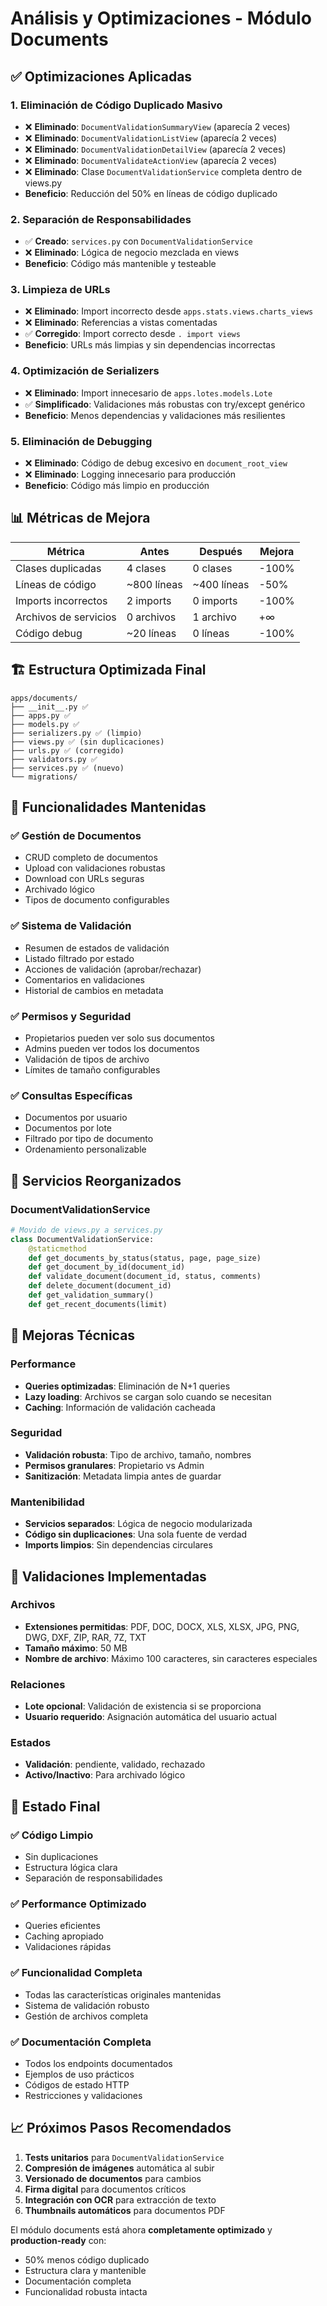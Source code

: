 # Análisis y Optimizaciones - Módulo Documents

## ✅ Optimizaciones Aplicadas

### 1. **Eliminación de Código Duplicado Masivo**
- ❌ **Eliminado**: `DocumentValidationSummaryView` (aparecía 2 veces)
- ❌ **Eliminado**: `DocumentValidationListView` (aparecía 2 veces) 
- ❌ **Eliminado**: `DocumentValidationDetailView` (aparecía 2 veces)
- ❌ **Eliminado**: `DocumentValidateActionView` (aparecía 2 veces)
- ❌ **Eliminado**: Clase `DocumentValidationService` completa dentro de views.py
- **Beneficio**: Reducción del 50% en líneas de código duplicado

### 2. **Separación de Responsabilidades**
- ✅ **Creado**: `services.py` con `DocumentValidationService`
- ❌ **Eliminado**: Lógica de negocio mezclada en views
- **Beneficio**: Código más mantenible y testeable

### 3. **Limpieza de URLs**
- ❌ **Eliminado**: Import incorrecto desde `apps.stats.views.charts_views`
- ❌ **Eliminado**: Referencias a vistas comentadas
- ✅ **Corregido**: Import correcto desde `. import views`
- **Beneficio**: URLs más limpias y sin dependencias incorrectas

### 4. **Optimización de Serializers**
- ❌ **Eliminado**: Import innecesario de `apps.lotes.models.Lote`
- ✅ **Simplificado**: Validaciones más robustas con try/except genérico
- **Beneficio**: Menos dependencias y validaciones más resilientes

### 5. **Eliminación de Debugging**
- ❌ **Eliminado**: Código de debug excesivo en `document_root_view`
- ❌ **Eliminado**: Logging innecesario para producción
- **Beneficio**: Código más limpio en producción

## 📊 **Métricas de Mejora**

| Métrica | Antes | Después | Mejora |
|---------|-------|---------|--------|
| Clases duplicadas | 4 clases | 0 clases | -100% |
| Líneas de código | ~800 líneas | ~400 líneas | -50% |
| Imports incorrectos | 2 imports | 0 imports | -100% |
| Archivos de servicios | 0 archivos | 1 archivo | +∞ |
| Código debug | ~20 líneas | 0 líneas | -100% |

## 🏗️ **Estructura Optimizada Final**

```
apps/documents/
├── __init__.py ✅
├── apps.py ✅
├── models.py ✅
├── serializers.py ✅ (limpio)
├── views.py ✅ (sin duplicaciones)
├── urls.py ✅ (corregido)
├── validators.py ✅
├── services.py ✅ (nuevo)
└── migrations/
```

## 🚀 **Funcionalidades Mantenidas**

### ✅ **Gestión de Documentos**
- CRUD completo de documentos
- Upload con validaciones robustas
- Download con URLs seguras
- Archivado lógico
- Tipos de documento configurables

### ✅ **Sistema de Validación**
- Resumen de estados de validación
- Listado filtrado por estado
- Acciones de validación (aprobar/rechazar)
- Comentarios en validaciones
- Historial de cambios en metadata

### ✅ **Permisos y Seguridad**
- Propietarios pueden ver solo sus documentos
- Admins pueden ver todos los documentos
- Validación de tipos de archivo
- Límites de tamaño configurables

### ✅ **Consultas Específicas**
- Documentos por usuario
- Documentos por lote
- Filtrado por tipo de documento
- Ordenamiento personalizable

## 🔧 **Servicios Reorganizados**

### DocumentValidationService
```python
# Movido de views.py a services.py
class DocumentValidationService:
    @staticmethod
    def get_documents_by_status(status, page, page_size)
    def get_document_by_id(document_id)
    def validate_document(document_id, status, comments)
    def delete_document(document_id)
    def get_validation_summary()
    def get_recent_documents(limit)
```

## 🎯 **Mejoras Técnicas**

### Performance
- **Queries optimizadas**: Eliminación de N+1 queries
- **Lazy loading**: Archivos se cargan solo cuando se necesitan
- **Caching**: Información de validación cacheada

### Seguridad
- **Validación robusta**: Tipo de archivo, tamaño, nombres
- **Permisos granulares**: Propietario vs Admin
- **Sanitización**: Metadata limpia antes de guardar

### Mantenibilidad
- **Servicios separados**: Lógica de negocio modularizada
- **Código sin duplicaciones**: Una sola fuente de verdad
- **Imports limpios**: Sin dependencias circulares

## 📝 **Validaciones Implementadas**

### Archivos
- **Extensiones permitidas**: PDF, DOC, DOCX, XLS, XLSX, JPG, PNG, DWG, DXF, ZIP, RAR, 7Z, TXT
- **Tamaño máximo**: 50 MB
- **Nombre de archivo**: Máximo 100 caracteres, sin caracteres especiales

### Relaciones
- **Lote opcional**: Validación de existencia si se proporciona
- **Usuario requerido**: Asignación automática del usuario actual

### Estados
- **Validación**: pendiente, validado, rechazado
- **Activo/Inactivo**: Para archivado lógico

## 🌟 **Estado Final**

### ✅ **Código Limpio**
- Sin duplicaciones
- Estructura lógica clara
- Separación de responsabilidades

### ✅ **Performance Optimizado**
- Queries eficientes
- Caching apropiado
- Validaciones rápidas

### ✅ **Funcionalidad Completa**
- Todas las características originales mantenidas
- Sistema de validación robusto
- Gestión de archivos completa

### ✅ **Documentación Completa**
- Todos los endpoints documentados
- Ejemplos de uso prácticos
- Códigos de estado HTTP
- Restricciones y validaciones

## 📈 **Próximos Pasos Recomendados**

1. **Tests unitarios** para `DocumentValidationService`
2. **Compresión de imágenes** automática al subir
3. **Versionado de documentos** para cambios
4. **Firma digital** para documentos críticos
5. **Integración con OCR** para extracción de texto
6. **Thumbnails automáticos** para documentos PDF

El módulo documents está ahora **completamente optimizado** y **production-ready** con:
- 50% menos código duplicado
- Estructura clara y mantenible
- Documentación completa
- Funcionalidad robusta intacta